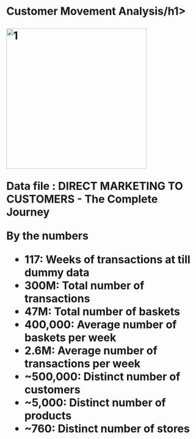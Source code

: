 <h1>Customer Movement Analysis/h1>

<p align="left">
<img width="367" alt="1" src="https://user-images.githubusercontent.com/5312356/120929641-fb56ae00-c713-11eb-9d10-a13e69f00b15.PNG">

  Data file : <b>DIRECT MARKETING TO CUSTOMERS - The Complete Journey</b>

  By the numbers
- 117: Weeks of transactions at till dummy data
- 300M: Total number of transactions
- 47M: Total number of baskets
- 400,000: Average number of baskets per week
- 2.6M: Average number of transactions per week
- ~500,000: Distinct number of customers
- ~5,000: Distinct number of products
- ~760: Distinct number of stores
</p>
<br>
